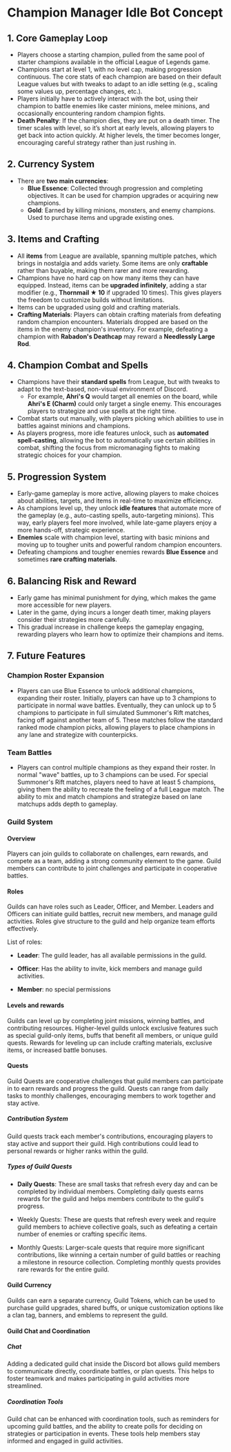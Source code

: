 # **Champion Manager Idle Bot Concept**

## **1. Core Gameplay Loop**

- Players choose a starting champion, pulled from the same pool of starter champions available in the official League of Legends game.
- Champions start at level 1, with no level cap, making progression continuous. The core stats of each champion are based on their default League values but with tweaks to adapt to an idle setting (e.g., scaling some values up, percentage changes, etc.).
- Players initially have to actively interact with the bot, using their champion to battle enemies like caster minions, melee minions, and occasionally encountering random champion fights.
- **Death Penalty**: If the champion dies, they are put on a death timer. The timer scales with level, so it’s short at early levels, allowing players to get back into action quickly. At higher levels, the timer becomes longer, encouraging careful strategy rather than just rushing in.

## **2. Currency System**

- There are **two main currencies**:
  - **Blue Essence**: Collected through progression and completing objectives. It can be used for champion upgrades or acquiring new champions.
  - **Gold**: Earned by killing minions, monsters, and enemy champions. Used to purchase items and upgrade existing ones.

## **3. Items and Crafting**

- All **items** from League are available, spanning multiple patches, which brings in nostalgia and adds variety. Some items are only **craftable** rather than buyable, making them rarer and more rewarding.
- Champions have no hard cap on how many items they can have equipped. Instead, items can be **upgraded infinitely**, adding a star modifier (e.g., **Thornmail ★ 10** if upgraded 10 times). This gives players the freedom to customize builds without limitations.
- Items can be upgraded using gold and crafting materials.
- **Crafting Materials**: Players can obtain crafting materials from defeating random champion encounters. Materials dropped are based on the items in the enemy champion's inventory. For example, defeating a champion with **Rabadon's Deathcap** may reward a **Needlessly Large Rod**.

## **4. Champion Combat and Spells**

- Champions have their **standard spells** from League, but with tweaks to adapt to the text-based, non-visual environment of Discord.
  - For example, **Ahri's Q** would target all enemies on the board, while **Ahri's E (Charm)** could only target a single enemy. This encourages players to strategize and use spells at the right time.
- Combat starts out manually, with players picking which abilities to use in battles against minions and champions.
- As players progress, more idle features unlock, such as **automated spell-casting**, allowing the bot to automatically use certain abilities in combat, shifting the focus from micromanaging fights to making strategic choices for your champion.

## **5. Progression System**

- Early-game gameplay is more active, allowing players to make choices about abilities, targets, and items in real-time to maximize efficiency.
- As champions level up, they unlock **idle features** that automate more of the gameplay (e.g., auto-casting spells, auto-targeting minions). This way, early players feel more involved, while late-game players enjoy a more hands-off, strategic experience.
- **Enemies** scale with champion level, starting with basic minions and moving up to tougher units and powerful random champion encounters.
- Defeating champions and tougher enemies rewards **Blue Essence** and sometimes **rare crafting materials**.

## **6. Balancing Risk and Reward**

- Early game has minimal punishment for dying, which makes the game more accessible for new players.
- Later in the game, dying incurs a longer death timer, making players consider their strategies more carefully.
- This gradual increase in challenge keeps the gameplay engaging, rewarding players who learn how to optimize their champions and items.

## **7. Future Features**

### **Champion Roster Expansion**

- Players can use Blue Essence to unlock additional champions, expanding their roster. Initially, players can have up to 3 champions to participate in normal wave battles. Eventually, they can unlock up to 5 champions to participate in full simulated Summoner's Rift matches, facing off against another team of 5. These matches follow the standard ranked mode champion picks, allowing players to place champions in any lane and strategize with counterpicks.

### **Team Battles**

- Players can control multiple champions as they expand their roster. In normal "wave" battles, up to 3 champions can be used. For special Summoner's Rift matches, players need to have at least 5 champions, giving them the ability to recreate the feeling of a full League match. The ability to mix and match champions and strategize based on lane matchups adds depth to gameplay.

### **Guild System**

#### Overview

Players can join guilds to collaborate on challenges, earn rewards, and compete as a team, adding a strong community element to the game. Guild members can contribute to joint challenges and participate in cooperative battles.

#### Roles

Guilds can have roles such as Leader, Officer, and Member. Leaders and Officers can initiate guild battles, recruit new members, and manage guild activities. Roles give structure to the guild and help organize team efforts effectively.

List of roles:

- **Leader**: The guild leader, has all available permissions in the guild.

- **Officer**: Has the ability to invite, kick members and manage guild activities.

- **Member**: no special permissions

#### Levels and rewards

Guilds can level up by completing joint missions, winning battles, and contributing resources. Higher-level guilds unlock exclusive features such as special guild-only items, buffs that benefit all members, or unique guild quests. Rewards for leveling up can include crafting materials, exclusive items, or increased battle bonuses.

#### Quests

Guild Quests are cooperative challenges that guild members can participate in to earn rewards and progress the guild. Quests can range from daily tasks to monthly challenges, encouraging members to work together and stay active.

##### Contribution System

Guild quests track each member's contributions, encouraging players to stay active and support their guild. High contributions could lead to personal rewards or higher ranks within the guild.

##### Types of Guild Quests

- **Daily Quests**: These are small tasks that refresh every day and can be completed by individual members. Completing daily quests earns rewards for the guild and helps members contribute to the guild's progress.

- Weekly Quests: These are quests that refresh every week and require guild members to achieve collective goals, such as defeating a certain number of enemies or crafting specific items.

- Monthly Quests: Larger-scale quests that require more significant contributions, like winning a certain number of guild battles or reaching a milestone in resource collection. Completing monthly quests provides rare rewards for the entire guild.

#### Guild Currency

Guilds can earn a separate currency, Guild Tokens, which can be used to purchase guild upgrades, shared buffs, or unique customization options like a clan tag, banners, and emblems to represent the guild.

#### Guild Chat and Coordination

##### Chat

Adding a dedicated guild chat inside the Discord bot allows guild members to communicate directly, coordinate battles, or plan quests. This helps to foster teamwork and makes participating in guild activities more streamlined.

##### Coordination Tools

Guild chat can be enhanced with coordination tools, such as reminders for upcoming guild battles, and the ability to create polls for deciding on strategies or participation in events. These tools help members stay informed and engaged in guild activities.
